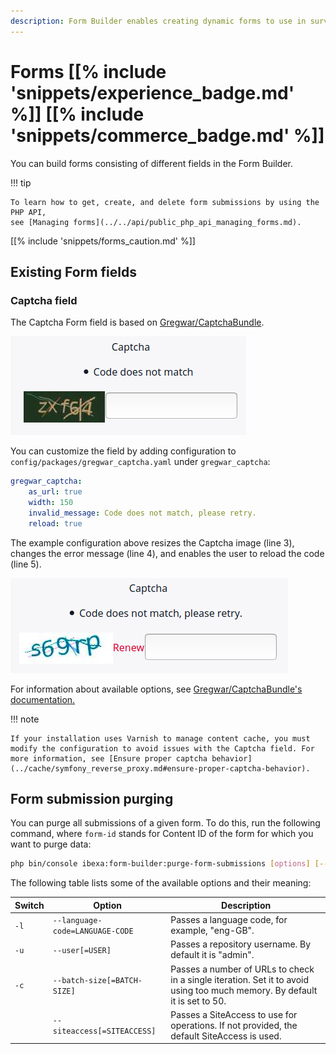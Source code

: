 ```yaml
---
description: Form Builder enables creating dynamic forms to use in surveys, questionnaires, sign-up forms and others.
---
```


# Forms [[% include 'snippets/experience_badge.md' %]] [[% include 'snippets/commerce_badge.md' %]]

You can build forms consisting of different fields in the Form Builder.

!!! tip

    To learn how to get, create, and delete form submissions by using the PHP API,
    see [Managing forms](../../api/public_php_api_managing_forms.md).

[[% include 'snippets/forms_caution.md' %]]

## Existing Form fields

### Captcha field

The Captcha Form field is based on [Gregwar/CaptchaBundle](https://github.com/Gregwar/CaptchaBundle).

![Captcha field](../img/extending_form_builder_captcha_default.png)

You can customize the field by adding configuration to `config/packages/gregwar_captcha.yaml` under `gregwar_captcha`:

``` yaml
gregwar_captcha:
    as_url: true
    width: 150
    invalid_message: Code does not match, please retry.
    reload: true
```

The example configuration above resizes the Captcha image (line 3), changes the error message (line 4),
and enables the user to reload the code (line 5).

![Custom captcha field](../img/extending_form_builder_captcha_result.png)

For information about available options, see [Gregwar/CaptchaBundle's documentation.](https://github.com/Gregwar/CaptchaBundle#options)

!!! note

    If your installation uses Varnish to manage content cache, you must modify the configuration to avoid issues with the Captcha field. For more information, see [Ensure proper captcha behavior](../cache/symfony_reverse_proxy.md#ensure-proper-captcha-behavior).

## Form submission purging

You can purge all submissions of a given form. 
To do this, run the following command, where `form-id` stands for Content ID 
of the form for which you want to purge data:

```bash
php bin/console ibexa:form-builder:purge-form-submissions [options] [--] <form-id>
```

The following table lists some of the available options and their meaning: 

| Switch | Option | Description |
|--------------|------------|------------|
| `-l` | `--language-code=LANGUAGE-CODE` | Passes a language code, for example, "eng-GB". |
| `-u` | `--user[=USER]` | Passes a repository username. By default it is "admin". |
| `-c` | `--batch-size[=BATCH-SIZE]` | Passes a number of URLs to check in a single iteration. Set it to avoid using too much memory. By default it is set to 50. |
| | `--siteaccess[=SITEACCESS]` | Passes a SiteAccess to use for operations. If not provided, the default SiteAccess is used. |
